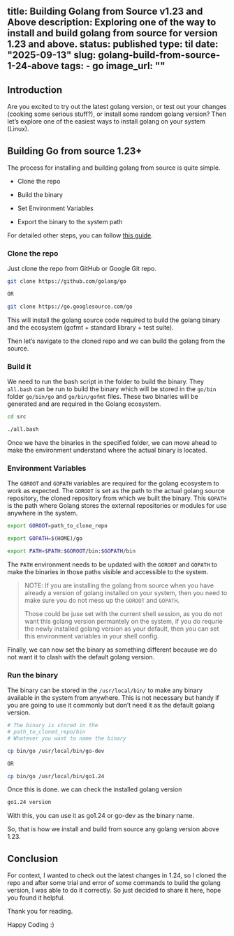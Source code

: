 title: Building Golang from Source v1.23 and Above
description: Exploring one of the way to install and build golang from source for version 1.23 and above.
status: published
type: til
date: "2025-09-13"
slug: golang-build-from-source-1-24-above
tags:
    - go
image_url: ""
---

## Introduction

Are you excited to try out the latest golang version, or test out your changes (cooking some serious stuff?), or install some random golang version? Then let’s explore one of the easiest ways to install golang on your system (Linux).

## Building Go from source 1.23+

The process for installing and building golang from source is quite simple.

* Clone the repo
    
* Build the binary
    
* Set Environment Variables
    
* Export the binary to the system path
    

For detailed other steps, you can follow [this guide](https://go.dev/doc/install/source).

### Clone the repo

Just clone the repo from GitHub or Google Git repo.

```bash
git clone https://github.com/golang/go

OR

git clone https://go.googlesource.com/go
```

This will install the golang source code required to build the golang binary and the ecosystem (gofmt + standard library + test suite).

Then let’s navigate to the cloned repo and we can build the golang from the source.

### Build it

We need to run the bash script in the folder to build the binary. They `all.bash` can be run to build the binary which will be stored in the `go/bin` folder `go/bin/go` and `go/bin/gofmt` files. These two binaries will be generated and are required in the Golang ecosystem.

```bash
cd src

./all.bash
```

Once we have the binaries in the specified folder, we can move ahead to make the environment understand where the actual binary is located.

### Environment Variables

The `GOROOT` and `GOPATH` variables are required for the golang ecosystem to work as expected. The `GOROOT` is set as the path to the actual golang source repository, the cloned repository from which we built the binary. This `GOPATH` is the path where Golang stores the external repositories or modules for use anywhere in the system.

```bash
export GOROOT=path_to_clone_repo

export GOPATH=$(HOME)/go

export PATH=$PATH:$GOROOT/bin:$GOPATH/bin
```

The `PATH` environment needs to be updated with the `GOROOT` and `GOPATH` to make the binaries in those paths visible and accessible to the system.

> NOTE: If you are installing the golang from source when you have already a version of golang installed on your system, then you need to make sure you do not mess up the `GOROOT` and `GOPATH`.
> 
> Those could be juse set with the current shell session, as you do not want this golang version permantely on the system, if you do requrie the newly installed golang version as your default, then you can set this environment variables in your shell config.

Finally, we can now set the binary as something different because we do not want it to clash with the default golang version.

### Run the binary

The binary can be stored in the `/usr/local/bin/` to make any binary available in the system from anywhere. This is not necessary but handy if you are going to use it commonly but don’t need it as the default golang version.

```bash
# The binary is stored in the 
# path_to_cloned_repo/bin
# Whatever you want to name the binary

cp bin/go /usr/local/bin/go-dev

OR

cp bin/go /usr/local/bin/go1.24
```

Once this is done. we can check the installed golang version

```bash
go1.24 version
```

With this, you can use it as go1.24 or go-dev as the binary name.

So, that is how we install and build from source any golang version above 1.23.

## Conclusion

For context, I wanted to check out the latest changes in 1.24, so I cloned the repo and after some trial and error of some commands to build the golang version, I was able to do it correctly. So just decided to share it here, hope you found it helpful.

Thank you for reading.

Happy Coding :)

